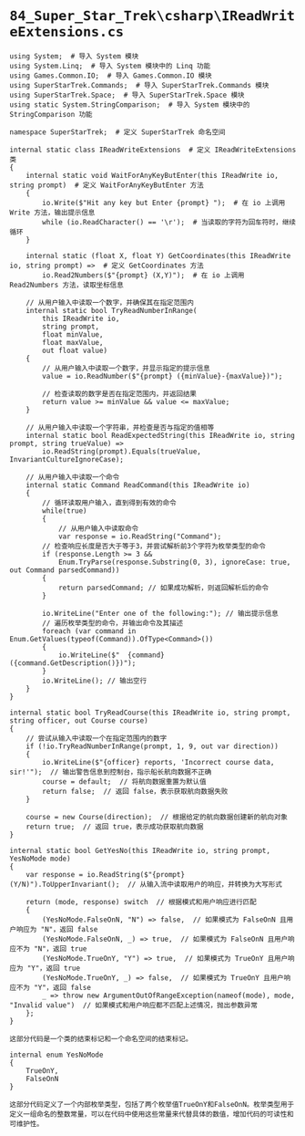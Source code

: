 # `84_Super_Star_Trek\csharp\IReadWriteExtensions.cs`

```
using System;  # 导入 System 模块
using System.Linq;  # 导入 System 模块中的 Linq 功能
using Games.Common.IO;  # 导入 Games.Common.IO 模块
using SuperStarTrek.Commands;  # 导入 SuperStarTrek.Commands 模块
using SuperStarTrek.Space;  # 导入 SuperStarTrek.Space 模块
using static System.StringComparison;  # 导入 System 模块中的 StringComparison 功能

namespace SuperStarTrek;  # 定义 SuperStarTrek 命名空间

internal static class IReadWriteExtensions  # 定义 IReadWriteExtensions 类
{
    internal static void WaitForAnyKeyButEnter(this IReadWrite io, string prompt)  # 定义 WaitForAnyKeyButEnter 方法
    {
        io.Write($"Hit any key but Enter {prompt} ");  # 在 io 上调用 Write 方法，输出提示信息
        while (io.ReadCharacter() == '\r');  # 当读取的字符为回车符时，继续循环
    }

    internal static (float X, float Y) GetCoordinates(this IReadWrite io, string prompt) =>  # 定义 GetCoordinates 方法
        io.Read2Numbers($"{prompt} (X,Y)");  # 在 io 上调用 Read2Numbers 方法，读取坐标信息
```
        // 从用户输入中读取一个数字，并确保其在指定范围内
        internal static bool TryReadNumberInRange(
            this IReadWrite io,
            string prompt,
            float minValue,
            float maxValue,
            out float value)
        {
            // 从用户输入中读取一个数字，并显示指定的提示信息
            value = io.ReadNumber($"{prompt} ({minValue}-{maxValue})");

            // 检查读取的数字是否在指定范围内，并返回结果
            return value >= minValue && value <= maxValue;
        }

        // 从用户输入中读取一个字符串，并检查是否与指定的值相等
        internal static bool ReadExpectedString(this IReadWrite io, string prompt, string trueValue) =>
            io.ReadString(prompt).Equals(trueValue, InvariantCultureIgnoreCase);

        // 从用户输入中读取一个命令
        internal static Command ReadCommand(this IReadWrite io)
        {
            // 循环读取用户输入，直到得到有效的命令
            while(true)
            {
                // 从用户输入中读取命令
                var response = io.ReadString("Command");
            // 检查响应长度是否大于等于3，并尝试解析前3个字符为枚举类型的命令
            if (response.Length >= 3 &&
                Enum.TryParse(response.Substring(0, 3), ignoreCase: true, out Command parsedCommand))
            {
                return parsedCommand; // 如果成功解析，则返回解析后的命令
            }

            io.WriteLine("Enter one of the following:"); // 输出提示信息
            // 遍历枚举类型的命令，并输出命令及其描述
            foreach (var command in Enum.GetValues(typeof(Command)).OfType<Command>())
            {
                io.WriteLine($"  {command}  ({command.GetDescription()})");
            }
            io.WriteLine(); // 输出空行
        }
    }

    internal static bool TryReadCourse(this IReadWrite io, string prompt, string officer, out Course course)
    {
        // 尝试从输入中读取一个在指定范围内的数字
        if (!io.TryReadNumberInRange(prompt, 1, 9, out var direction))
        {
            io.WriteLine($"{officer} reports, 'Incorrect course data, sir!'");  // 输出警告信息到控制台，指示船长航向数据不正确
            course = default;  // 将航向数据重置为默认值
            return false;  // 返回 false，表示获取航向数据失败
        }

        course = new Course(direction);  // 根据给定的航向数据创建新的航向对象
        return true;  // 返回 true，表示成功获取航向数据
    }

    internal static bool GetYesNo(this IReadWrite io, string prompt, YesNoMode mode)
    {
        var response = io.ReadString($"{prompt} (Y/N)").ToUpperInvariant();  // 从输入流中读取用户的响应，并转换为大写形式

        return (mode, response) switch  // 根据模式和用户响应进行匹配
        {
            (YesNoMode.FalseOnN, "N") => false,  // 如果模式为 FalseOnN 且用户响应为 "N"，返回 false
            (YesNoMode.FalseOnN, _) => true,  // 如果模式为 FalseOnN 且用户响应不为 "N"，返回 true
            (YesNoMode.TrueOnY, "Y") => true,  // 如果模式为 TrueOnY 且用户响应为 "Y"，返回 true
            (YesNoMode.TrueOnY, _) => false,  // 如果模式为 TrueOnY 且用户响应不为 "Y"，返回 false
            _ => throw new ArgumentOutOfRangeException(nameof(mode), mode, "Invalid value")  // 如果模式和用户响应都不匹配上述情况，抛出参数异常
        };
    }
```
这部分代码是一个类的结束标记和一个命名空间的结束标记。

```
    internal enum YesNoMode
    {
        TrueOnY,
        FalseOnN
    }
```
这部分代码定义了一个内部枚举类型，包括了两个枚举值TrueOnY和FalseOnN。枚举类型用于定义一组命名的整数常量，可以在代码中使用这些常量来代替具体的数值，增加代码的可读性和可维护性。
```